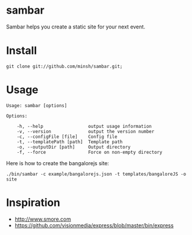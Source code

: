 sambar
======

Sambar helps you create a static site for your next event.

# Install

    git clone git://github.com/minsh/sambar.git;

# Usage

    Usage: sambar [options]

    Options:

        -h, --help                 output usage information
        -v, --version              output the version number
        -c, --configFile [file]    Config file
        -t, --templatePath [path]  Template path
        -o, --outputDir [path]     Output directory
        -f, --force                Force on non-empty directory

Here is how to create the bangalorejs site:

    ./bin/sambar -c example/bangalorejs.json -t templates/bangaloreJS -o site

# Inspiration
  
* http://www.smore.com
* https://github.com/visionmedia/express/blob/master/bin/express
